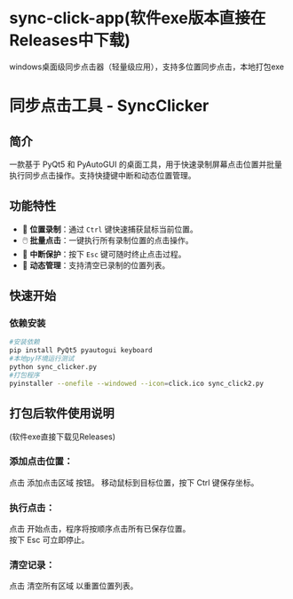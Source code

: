 # sync-click-app(软件exe版本直接在Releases中下载)
windows桌面级同步点击器（轻量级应用），支持多位置同步点击，本地打包exe

# 同步点击工具 - SyncClicker

## **简介**
一款基于 PyQt5 和 PyAutoGUI 的桌面工具，用于快速录制屏幕点击位置并批量执行同步点击操作。支持快捷键中断和动态位置管理。

## **功能特性**
- 📌 **位置录制**：通过 `Ctrl` 键快速捕获鼠标当前位置。
- 🖱️ **批量点击**：一键执行所有录制位置的点击操作。
- 🚨 **中断保护**：按下 `Esc` 键可随时终止点击过程。
- 🧹 **动态管理**：支持清空已录制的位置列表。

## **快速开始**
### 依赖安装
```bash
#安装依赖
pip install PyQt5 pyautogui keyboard
#本地py环境运行测试
python sync_clicker.py
#打包程序
pyinstaller --onefile --windowed --icon=click.ico sync_click2.py
```
## 打包后软件使用说明​​
(软件exe直接下载见Releases)
### 添加点击位置​​：
点击 添加点击区域 按钮。
移动鼠标到目标位置，按下 Ctrl 键保存坐标。
### ​​执行点击​​：
点击 开始点击，程序将按顺序点击所有已保存位置。  
按下 Esc 可立即停止。
### ​​清空记录​​：
点击 清空所有区域 以重置位置列表。
